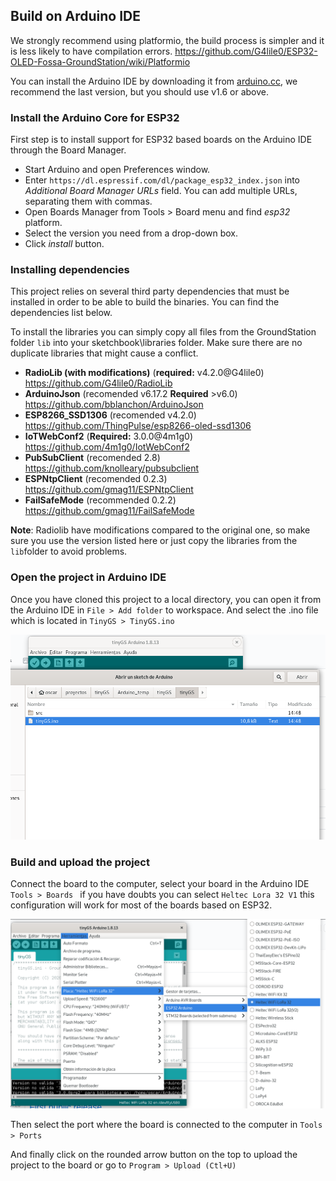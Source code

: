 ## Build on Arduino IDE
We strongly recommend using platformio, the build process is simpler and it is less likely to have compilation errors. https://github.com/G4lile0/ESP32-OLED-Fossa-GroundStation/wiki/Platformio

You can install the Arduino IDE by downloading it from [arduino.cc](https://www.arduino.cc/en/Main/Software), we recommend the last version, but you should use v1.6 or above.

### Install the Arduino Core for ESP32
First step is to install support for ESP32 based boards on the Arduino IDE through the Board Manager.

* Start Arduino and open Preferences window.
* Enter `https://dl.espressif.com/dl/package_esp32_index.json` into *Additional Board Manager URLs* field. You can add multiple URLs, separating them with commas. 
* Open Boards Manager from Tools > Board menu and find *esp32* platform.
* Select the version you need from a drop-down box.
* Click *install* button.

### Installing dependencies
This project relies on several third party dependencies that must be installed in order to be able to build the binaries. You can find the dependencies list below.

To install the libraries you can simply copy all files from the GroundStation folder `lib` into your sketchbook\libraries folder. Make sure there are no duplicate libraries that might cause a conflict.

* **RadioLib (with modifications)** (**required:** v4.2.0@G4lile0) https://github.com/G4lile0/RadioLib
* **ArduinoJson** (recomended v6.17.2 **Required** >v6.0) https://github.com/bblanchon/ArduinoJson
* **ESP8266_SSD1306** (recomended v4.2.0) https://github.com/ThingPulse/esp8266-oled-ssd1306
* **IoTWebConf2** (**Required:** 3.0.0@4m1g0) https://github.com/4m1g0/IotWebConf2
* **PubSubClient** (recomended 2.8) https://github.com/knolleary/pubsubclient
* **ESPNtpClient** (recomended 0.2.3) https://github.com/gmag11/ESPNtpClient
* **FailSafeMode** (recommended 0.2.2) https://github.com/gmag11/FailSafeMode

**Note**: Radiolib have modifications compared to the original one, so make sure you use the version listed here or just copy the libraries from the `lib`folder to avoid problems. 

### Open the project in Arduino IDE
Once you have cloned this project to a local directory, you can open it from the Arduino IDE in `File > Add folder` to workspace. And select the .ino file which is located in `TinyGS > TinyGS.ino`

![Open on Arduino IDE](images/open_arduino.png "Open on Arduino IDE")

### Build and upload the project
Connect the board to the computer, select your board in the Arduino IDE `Tools > Boards ` if you have doubts you can select `Heltec Lora 32 V1` this configuration will work for most of the boards based on ESP32.

![Select board on Arduino IDE](images/select_board_arduino.png "Select board on Arduino IDE")

Then select the port where the board is connected to the computer in `Tools > Ports`

And finally click on the rounded arrow button on the top to upload the project to the board or go to `Program > Upload (Ctl+U)`